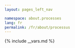 ```yaml
---
layout: pages_left_nav

namespace: about.processes
lang: fr
permalink: /fr/about/processus
---
```


{% include __vars.md %}

<!-- Content start -->

<!-- Content end -->
